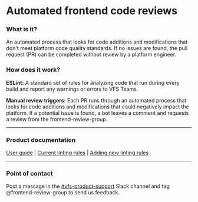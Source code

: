 # **Automated frontend code reviews**

### What is it?

An automated process that looks for code additions and modifications that don't meet platform code quality standards. If no issues are found, the pull request (PR) can be completed without review by a platform engineer.

### How does it work?

**ESLint:** A standard set of rules for analyzing code that run during every build and report any warnings or errors to VFS Teams.

**Manual review triggers:** Each PR runs through an automated process that looks for code additions and modifications that could negatively impact the platform. If a potential issue is found, a bot leaves a comment and requests a review from the frontend-review-group.

------

### Product documentation

[User guide](https://department-of-veterans-affairs.github.io/veteran-facing-services-tools/platform/front-end-standards/manual-reviews) | [Current linting rules](https://github.com/department-of-veterans-affairs/va.gov-team/blob/master/platform/engineering/frontend/eslint/new-rule-release-notes.md) | [Adding new linting rules](https://github.com/department-of-veterans-affairs/va.gov-team/blob/master/platform/engineering/frontend/eslint/adding-new-rules.md)

------

### Point of contact 

Post a message in the [#vfs-product-support](https://slack.com/app_redirect?channel=CKENX6FHV) Slack channel and tag @frontend-review-group to send us feedback.


